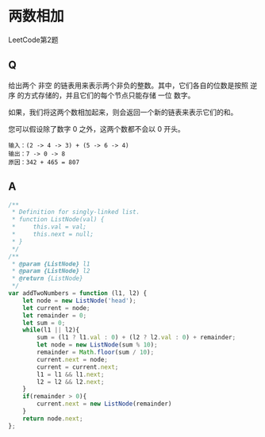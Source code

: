# 两数相加
LeetCode第2题

## Q
给出两个 非空 的链表用来表示两个非负的整数。其中，它们各自的位数是按照 逆序 的方式存储的，并且它们的每个节点只能存储 一位 数字。

如果，我们将这两个数相加起来，则会返回一个新的链表来表示它们的和。

您可以假设除了数字 0 之外，这两个数都不会以 0 开头。

```
输入：(2 -> 4 -> 3) + (5 -> 6 -> 4)
输出：7 -> 0 -> 8
原因：342 + 465 = 807
```

## A
``` javascript
/**
 * Definition for singly-linked list.
 * function ListNode(val) {
 *     this.val = val;
 *     this.next = null;
 * }
 */
/**
 * @param {ListNode} l1
 * @param {ListNode} l2
 * @return {ListNode}
 */
var addTwoNumbers = function (l1, l2) {
    let node = new ListNode('head');
    let current = node;
    let remainder = 0;
    let sum = 0;
    while(l1 || l2){
        sum = (l1 ? l1.val : 0) + (l2 ? l2.val : 0) + remainder;
        let node = new ListNode(sum % 10);
        remainder = Math.floor(sum / 10);
        current.next = node;
        current = current.next;
        l1 = l1 && l1.next;
        l2 = l2 && l2.next;
    }
    if(remainder > 0){
        current.next = new ListNode(remainder)
    }
    return node.next;
};
```